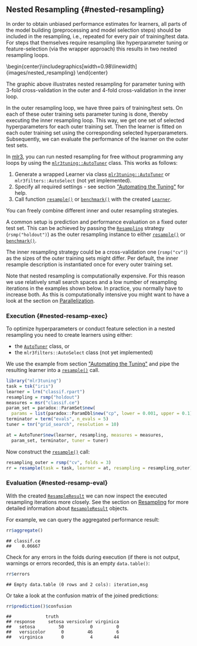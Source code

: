 ## Nested Resampling {#nested-resampling}

In order to obtain unbiased performance estimates for learners, all parts of the model building (preprocessing and model selection steps) should be included in the resampling, i.e., repeated for every pair of training/test data.
For steps that themselves require resampling like hyperparameter tuning or feature-selection (via the wrapper approach) this results in two nested resampling loops.


\begin{center}\includegraphics[width=0.98\linewidth]{images/nested_resampling} \end{center}

The graphic above illustrates nested resampling for parameter tuning with 3-fold cross-validation in the outer and 4-fold cross-validation in the inner loop.

In the outer resampling loop, we have three pairs of training/test sets.
On each of these outer training sets parameter tuning is done, thereby executing the inner resampling loop.
This way, we get one set of selected hyperparameters for each outer training set.
Then the learner is fitted on each outer training set using the corresponding selected hyperparameters.
Subsequently, we can evaluate the performance of the learner on the outer test sets.

In [mlr3](https://mlr3.mlr-org.com), you can run nested resampling for free without programming any loops by using the [`mlr3tuning::AutoTuner`](https://mlr3tuning.mlr-org.com/reference/AutoTuner.html) class.
This works as follows:

1. Generate a wrapped Learner via class [`mlr3tuning::AutoTuner`](https://mlr3tuning.mlr-org.com/reference/AutoTuner.html) or `mlr3filters::AutoSelect` (not yet implemented).
2. Specify all required settings - see section ["Automating the Tuning"](#autotuner) for help.
3. Call function [`resample()`](https://mlr3.mlr-org.com/reference/resample.html) or [`benchmark()`](https://mlr3.mlr-org.com/reference/benchmark.html) with the created [`Learner`](https://mlr3.mlr-org.com/reference/Learner.html).

You can freely combine different inner and outer resampling strategies.

A common setup is prediction and performance evaluation on a fixed outer test set.
This can be achieved by passing the [`Resampling`](https://mlr3.mlr-org.com/reference/Resampling.html) strategy (`rsmp("holdout")`) as the outer resampling instance to either [`resample()`](https://mlr3.mlr-org.com/reference/resample.html) or [`benchmark()`](https://mlr3.mlr-org.com/reference/benchmark.html).

The inner resampling strategy could be a cross-validation one (`rsmp("cv")`) as the sizes of the outer training sets might differ.
Per default, the inner resample description is instantiated once for every outer training set.

Note that nested resampling is computationally expensive.
For this reason we use relatively small search spaces and a low number of resampling iterations in the examples shown below.
In practice, you normally have to increase both.
As this is computationally intensive you might want to have a look at the section on [Parallelization](#parallelization).

### Execution {#nested-resamp-exec}

To optimize hyperparameters or conduct feature selection in a nested resampling you need to create learners using either:

* the [`AutoTuner`](https://mlr3tuning.mlr-org.com/reference/AutoTuner.html) class, or
* the `mlr3filters::AutoSelect` class (not yet implemented)

We use the example from section ["Automating the Tuning"](#autotuner) and pipe the resulting learner into a [`resample()`](https://mlr3.mlr-org.com/reference/resample.html) call.


```r
library("mlr3tuning")
task = tsk("iris")
learner = lrn("classif.rpart")
resampling = rsmp("holdout")
measures = msr("classif.ce")
param_set = paradox::ParamSet$new(
  params = list(paradox::ParamDbl$new("cp", lower = 0.001, upper = 0.1)))
terminator = term("evals", n_evals = 5)
tuner = tnr("grid_search", resolution = 10)

at = AutoTuner$new(learner, resampling, measures = measures,
  param_set, terminator, tuner = tuner)
```

Now construct the [`resample()`](https://mlr3.mlr-org.com/reference/resample.html) call:


```r
resampling_outer = rsmp("cv", folds = 3)
rr = resample(task = task, learner = at, resampling = resampling_outer)
```

### Evaluation {#nested-resamp-eval}

With the created [`ResampleResult`](https://mlr3.mlr-org.com/reference/ResampleResult.html) we can now inspect the executed resampling iterations more closely.
See the section on [Resampling](#resampling) for more detailed information about [`ResampleResult`](https://mlr3.mlr-org.com/reference/ResampleResult.html) objects.

For example, we can query the aggregated performance result:


```r
rr$aggregate()
```

```
## classif.ce 
##    0.06667
```

Check for any errors in the folds during execution (if there is not output, warnings or errors recorded, this is an empty `data.table()`:


```r
rr$errors
```

```
## Empty data.table (0 rows and 2 cols): iteration,msg
```

Or take a look at the confusion matrix of the joined predictions:


```r
rr$prediction()$confusion
```

```
##             truth
## response     setosa versicolor virginica
##   setosa         50          0         0
##   versicolor      0         46         6
##   virginica       0          4        44
```
